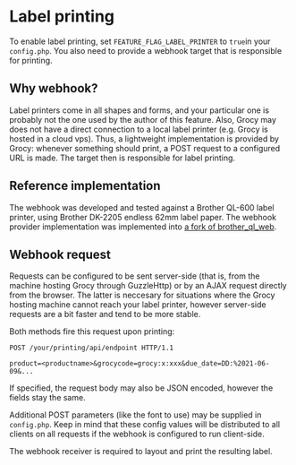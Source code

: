 Label printing
====

To enable label printing, set `FEATURE_FLAG_LABEL_PRINTER` to `true`in your `config.php`. You also need to provide a webhook target that is responsible for printing.

Why webhook?
---

Label printers come in all shapes and forms, and your particular one is probably not the one used by the author of this feature. Also, Grocy may does not have a
direct connection to a local label printer (e.g. Grocy is hosted in a cloud vps). Thus, a lightweight implementation is provided by Grocy: whenever something
should print, a POST request to a configured URL is made. The target then is responsible for label printing.

Reference implementation
---

The webhook was developed and tested against a Brother QL-600 label printer, using Brother DK-2205 endless 62mm label paper. The webhook provider implementation was
implemented into [a fork of brother_ql_web](https://github.com/mistressofjellyfish/brother_ql_web).

Webhook request
---

Requests can be configured to be sent server-side (that is, from the machine hosting Grocy through GuzzleHttp) or by an AJAX request directly from the browser.
The latter is neccesary for situations where the Grocy hosting machine cannot reach your label printer, however server-side requests are a bit faster and
tend to be more stable.

Both methods fire this request upon printing:

```
POST /your/printing/api/endpoint HTTP/1.1

product=<productname>&grocycode=grocy:x:xxx&due_date=DD:%2021-06-09&...

```

If specified, the request body may also be JSON encoded, however the fields stay the same.

Additional POST parameters (like the font to use) may be supplied in `config.php`. Keep in mind that these config values will be distributed to all clients on all requests
if the webhook is configured to run client-side.

The webhook receiver is required to layout and print the resulting label.
